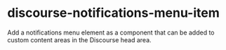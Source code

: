 # discourse-notifications-menu-item

Add a notifications menu element as a component that can be added to custom content areas in the Discourse head area.
